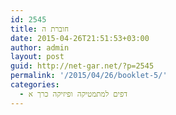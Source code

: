 ```yaml
---
id: 2545
title: חוברת ה
date: 2015-04-26T21:51:53+03:00
author: admin
layout: post
guid: http://net-gar.net/?p=2545
permalink: '/2015/04/26/booklet-5/'
categories:
  - דפים למתמטיקה ופיזיקה כרך א
---
```

